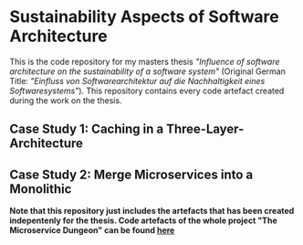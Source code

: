 # Sustainability Aspects of Software Architecture 

This is the code repository for my masters thesis _"Influence of software architecture on the sustainability of a software system"_ (Original German Title: _"Einfluss von Softwarearchitektur auf die Nachhaltigkeit eines Softwaresystems"_).
This repository contains every code artefact created during the work on the thesis. 

## Case Study 1: Caching in a Three-Layer-Architecture

## Case Study 2: Merge Microservices into a Monolithic

**Note that this repository just includes the artefacts that has been created indepentenly for the thesis. Code artefacts of the whole project "The Microservice Dungeon" can be found [here](https://gitlab.com/the-microservice-dungeon/)**